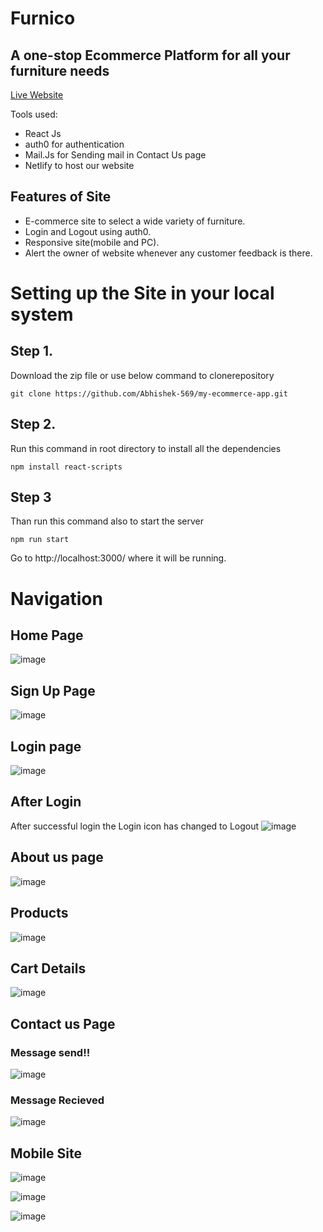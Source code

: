 # Furnico 
## A one-stop  Ecommerce Platform for all your furniture needs
[Live Website](https://gorgeous-toffee-ad07f7.netlify.app/)

Tools used:
- React Js
- auth0 for authentication
- Mail.Js for Sending mail in Contact Us page
- Netlify to host our website 

## Features of Site

- E-commerce site to select a wide variety of furniture.
- Login and Logout using auth0.
- Responsive site(mobile and PC).
- Alert the owner of website whenever any customer feedback is there.

# Setting up the Site in your local system

## Step 1.
Download the zip file or use below command to clonerepository
```
git clone https://github.com/Abhishek-569/my-ecommerce-app.git
```
## Step 2.
Run this command in root directory to install all the dependencies
```
npm install react-scripts
```

## Step 3
Than run this command also to start the server 
```
npm run start
```
Go to http://localhost:3000/ where it will be running.

# Navigation

## Home Page

![image](https://user-images.githubusercontent.com/64806938/187304674-a7961dbb-2212-408a-90e6-8d076eef01cc.png)

## Sign Up Page
![image](https://user-images.githubusercontent.com/64806938/187304857-93f26877-72a7-437c-9a89-d2df957bd068.png)

## Login page
![image](https://user-images.githubusercontent.com/64806938/187304913-775f9569-9911-4a54-b192-87affd824594.png)

## After Login
After successful login the Login icon has changed to Logout
![image](https://user-images.githubusercontent.com/64806938/187305075-3196980b-3d37-460f-9009-4b25f5a9b353.png)

## About us page
![image](https://user-images.githubusercontent.com/64806938/187305260-4e43db7b-08e9-4ab3-b66a-847fa6b5121b.png)

## Products
![image](https://user-images.githubusercontent.com/64806938/187305303-94bd3326-c7c1-42db-81cd-f13d6eda0479.png)

## Cart Details
![image](https://user-images.githubusercontent.com/64806938/187305373-b1fede87-db31-421a-beb0-9d39a194f61e.png)

## Contact us Page

### Message send!!
![image](https://user-images.githubusercontent.com/64806938/187306015-46224e7d-306a-44e5-a2fc-6d26b44e5e84.png)

### Message Recieved
![image](https://user-images.githubusercontent.com/64806938/187306104-43393a64-7abc-4dcd-a1ba-c717b6f07eb8.png)

## Mobile Site
![image](https://user-images.githubusercontent.com/64806938/187306181-561a3855-eb31-445b-9590-8ad34f47f777.png)

![image](https://user-images.githubusercontent.com/64806938/187306215-ee996b67-4858-44d7-a666-be87db0f701f.png)

![image](https://user-images.githubusercontent.com/64806938/187306265-78ad591a-bac8-48e5-b6f8-3cdceba3c449.png)



